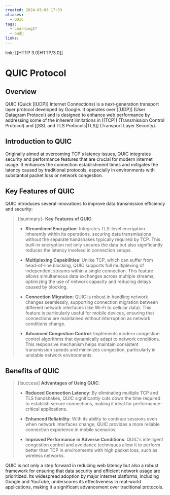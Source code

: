 ```yaml
---
created: 2024-05-06 17:53
aliases:
  - QUIC
tags:
  - LearningIT
  - bud🌿
links:
---
```


link: [[HTTP 3.0|HTTP/3.0]]

# QUIC Protocol
## Overview

QUIC (Quick [[UDP]] Internet Connections) is a next-generation transport layer protocol developed by Google. It operates over [[UDP]] (User Datagram Protocol) and is designed to enhance web performance by addressing some of the inherent limitations in [[TCP]] (Transmission Control Protocol) and [[SSL and TLS Protocols|TLS]] (Transport Layer Security).

## Introduction to QUIC

Originally aimed at overcoming TCP's latency issues, QUIC integrates security and performance features that are crucial for modern internet usage. It enhances the connection establishment times and mitigates the latency caused by traditional protocols, especially in environments with substantial packet loss or network congestion.

## Key Features of QUIC

QUIC introduces several innovations to improve data transmission efficiency and security:

> [!summary]- **Key Features of QUIC**:
> - **Streamlined Encryption**: Integrates TLS-level encryption inherently within its operations, securing data transmissions without the separate handshakes typically required by TCP. This built-in encryption not only secures the data but also significantly reduces the latency involved in connection setups.
> 
> - **Multiplexing Capabilities**: Unlike TCP, which can suffer from head-of-line blocking, QUIC supports full multiplexing of independent streams within a single connection. This feature allows simultaneous data exchanges across multiple streams, optimizing the use of network capacity and reducing delays caused by blocking.
> 
> - **Connection Migration**: QUIC is robust in handling network changes seamlessly, supporting connection migration between different network interfaces (like Wi-Fi to cellular data). This feature is particularly useful for mobile devices, ensuring that connections are maintained without interruption as network conditions change.
> 
> - **Advanced Congestion Control**: Implements modern congestion control algorithms that dynamically adapt to network conditions. This responsive mechanism helps maintain consistent transmission speeds and minimizes congestion, particularly in unstable network environments.

## Benefits of QUIC

> [!success] **Advantages of Using QUIC**:
> - **Reduced Connection Latency**: By eliminating multiple TCP and TLS handshakes, QUIC significantly cuts down the time required to establish secure connections, making it ideal for performance-critical applications.
> 
> - **Enhanced Reliability**: With its ability to continue sessions even when network interfaces change, QUIC provides a more reliable connection experience in mobile scenarios.
> 
> - **Improved Performance in Adverse Conditions**: QUIC's intelligent congestion control and avoidance techniques allow it to perform better than TCP in environments with high packet loss, such as wireless networks.

QUIC is not only a step forward in reducing web latency but also a robust framework for ensuring that data security and efficient network usage are prioritized. Its widespread adoption by major internet platforms, including Google and YouTube, underscores its effectiveness in real-world applications, making it a significant advancement over traditional protocols.
